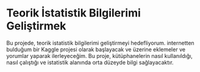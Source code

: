# Teorik İstatistik Bilgilerimi Geliştirmek
Bu projede, teorik istatistik bilgilerimi geliştirmeyi hedefliyorum. internetten bulduğum bir Kaggle projesi olarak başlayacak ve üzerine eklemeler ve yorumlar yaparak ilerleyeceğim. Bu proje, kütüphanelerin nasıl kullanıldığı, nasıl çalıştığı ve istatistik alanında orta düzeyde bilgi sağlayacaktır.
